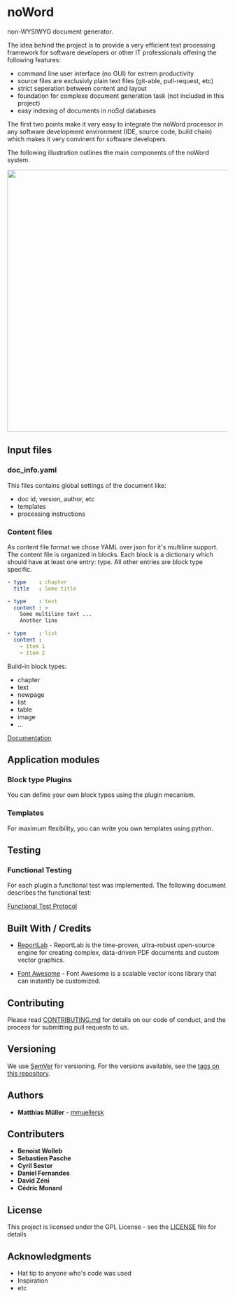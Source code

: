 # noWord
non-WYSIWYG document generator.

The idea behind the project is to provide a very efficient text processing
framework for software developers or other IT professionals offering the following features:
  * command line user interface (no GUI) for extrem productivity
  * source files are exclusivly plain text files (git-able, pull-request, etc)
  * strict seperation between content and layout
  * foundation for complexe document generation task (not included in this project)
  * easy indexing of documents in noSql databases

The first two points make it very easy to integrate the noWord processor in any
software development environment (IDE, source code, build chain) which
makes it very convinent for software developers.

The following illustration outlines the main components of the noWord system.

<img src="./images/overview.png" width="600" />

## Input files

### doc_info.yaml
This files contains global settings of the document like:
* doc id, version, author, etc
* templates
* processing instructions

### Content files
As content file format we chose YAML over json for it's multiline support.
The content file is organized in blocks. Each block is a dictionary which should have
at least one entry: type. All other entries are block type specific.

```YAML
- type    : chapter
  title   : Some title

- type    : text
  content : >
    Some multiline text ...
    Another line

- type    : list
  content :
    - Item 1
    - Item 2
```
Build-in block types:
  * chapter
  * text
  * newpage
  * list
  * table
  * image
  * ...

[Documentation](/doc/block_types.md)

## Application modules

### Block type Plugins
You can define your own block types using the plugin mecanism.

### Templates
For maximum flexibility, you can write you own templates using python.

## Testing

### Functional Testing
For each plugin a functional test was implemented. The following document
describes the functional test:

[Functional Test Protocol](/doc/FTP_noWord_1.pdf)

## Built With / Credits

* [ReportLab](http://www.reportlab.com/opensource/) - ReportLab is the time-proven,
ultra-robust open-source engine for creating complex,
data-driven PDF documents and custom vector graphics.

* [Font Awesome](http://fontawesome.io/) - Font Awesome is a scalable vector icons library that can instantly be customized.

## Contributing

Please read [CONTRIBUTING.md](https://gist.github.com/PurpleBooth/b24679402957c63ec426) for
details on our code of conduct, and the process for submitting pull requests to us.

## Versioning

We use [SemVer](http://semver.org/) for versioning. For the versions available, see the [tags on this repository](https://github.com/symbios-orthopedics/noWord/tags).

## Authors

* **Matthias Müller** - [mmuellersk](https://github.com/mmuellersk)

## Contributers

* **Benoist Wolleb**
* **Sebastien Pasche**
* **Cyril Sester**
* **Daniel Fernandes**
* **David Zéni**
* **Cédric Monard**


## License

This project is licensed under the GPL License - see the [LICENSE](LICENSE) file for details

## Acknowledgments

* Hat tip to anyone who's code was used
* Inspiration
* etc
